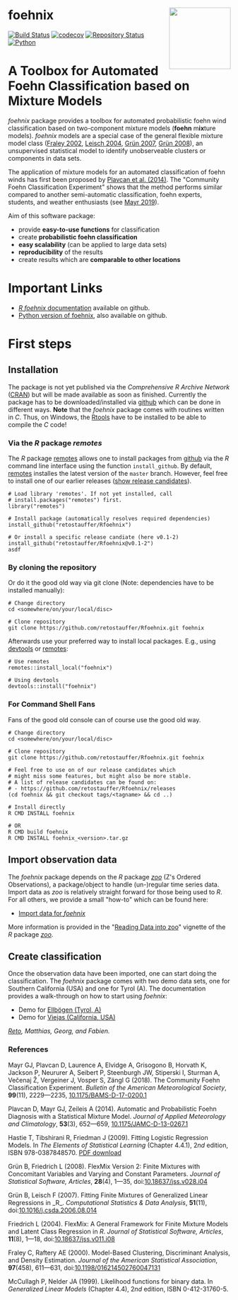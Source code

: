 
# foehnix <a href='https://retostauffer.github.io/Rfoehnix/'><img src='https://github.com/retostauffer/Rfoehnix/raw/master/foehnix-logo.png' align="right" height="139" /></a>

[![Build Status](https://api.travis-ci.org/retostauffer/Rfoehnix.svg?branch=master)](https://api.travis-ci.org/retostauffer/Rfoehnix.svg?branch=master)
[![codecov](https://codecov.io/gh/retostauffer/Rfoehnix/branch/master/graph/badge.svg)](https://codecov.io/gh/retostauffer/Rfoehnix)
[![Repository Status](https://www.repostatus.org/badges/latest/wip.svg)](https://www.repostatus.org/badges/latest/wip.svg)
[![Python](https://img.shields.io/badge/Python-githubio-yellowgreen)](https://matthiasdusch.github.io/foehnix-python/_build/html/)


# A Toolbox for Automated Foehn Classification based on Mixture Models

_foehnix_ package provides a toolbox for automated probabilistic foehn
wind classification based on two-component mixture models (**foehn**
m**ix**ture models).
_foehnix_ models are a special case of the general flexible mixture model
class ([Fraley 2002](#fraley2000), [Leisch 2004](#leisch2004), [Gr&uuml;n
2007](#gruen2007), [Gr&uuml;n 2008](#gruen2008)), an unsupervised statistical
model to identify unobserveable clusters or components in data sets.

The application of mixture models for an automated classification of foehn winds
has first been proposed by
[Plavcan et al. (2014)](#plavcan2014).
The "Community Foehn Classification Experiment"
shows that the method performs similar compared to another semi-automatic classification,
foehn experts, students, and weather enthusiasts (see [Mayr 2019](mayr2018)).

Aim of this software package:

* provide **easy-to-use functions** for classification
* create **probabilistic foehn classification**
* **easy scalability** (can be applied to large data sets)
* **reproducibility** of the results
* create results which are **comparable to other locations**


# Important Links

* [_R foehnix_ documentation](http://retostauffer.github.io/Rfoehnix) available on github.
* [Python version of foehnix](https://github.com/matthiasdusch/foehnix-python), also available on github.



# First steps

## Installation

The package is not yet published via the _Comprehensive R Archive Network_
([CRAN](https://cran.r-project.org)) but will be made available as soon as finished.
Currently the package has to be downloaded/installed via [github](https://github.com/retostauffer/Rfoehnix) which can be done in different ways.
**Note** that the _foehnix_ package comes with routines written in _C_. Thus, on Windows,
the [Rtools](https://cran.r-project.org/bin/windows/Rtools/) have to be installed to be
able to compile the _C_ code!

### Via the _R_ package _remotes_

The _R_ package [remotes](https://cran.r-project.org/package=remotes) allows one
to install packages from [github](https://github.com) via the _R_ command line interface
using the function `install_github`. By default, [remotes](https://cran.r-project.org/package=remotes)
installes the latest version of the `master` branch.
However, feel free to install one of our earlier releases
([show release candidates](https://github.com/retostauffer/Rfoehnix/releases)).


```
# Load library 'remotes'. If not yet installed, call
# install.packages("remotes") first.
library("remotes")

# Install package (automatically resolves required dependencies)
install_github("retostauffer/Rfoehnix")

# Or install a specific release candiate (here v0.1-2)
install_github("retostauffer/Rfoehnix@v0.1-2")
asdf
```


### By cloning the repository

Or do it the good old way via git clone (Note: dependencies have to
be installed manually):

```
# Change directory
cd <somewhere/on/your/local/disc>

# Clone repository
git clone https://github.com/retostauffer/Rfoehnix.git foehnix
```

Afterwards use your preferred way to install local packages. E.g.,
using [devtools](https://cran.r-project.org/package=devtools) or 
[remotes](https://cran.r-project.org/package=remotes):

```
# Use remotes
remotes::install_local("foehnix")

# Using devtools
devtools::install("foehnix")
```

### For Command Shell Fans

Fans of the good old console can of course use the good old way.

```
# Change directory
cd <somewhere/on/your/local/disc>

# Clone repository
git clone https://github.com/retostauffer/Rfoehnix.git foehnix

# Feel free to use on of our release candidates which
# might miss some features, but might also be more stable.
# A list of release candidates can be found on:
# - https://github.com/retostauffer/Rfoehnix/releases
(cd foehnix && git checkout tags/<tagname> && cd ..)

# Install directly
R CMD INSTALL foehnix

# OR
R CMD build foehnix
R CMD INSTALL foehnix_<version>.tar.gz
```

## Import observation data

The _foehnix_ package depends on the _R_ package
[_zoo_](https://cran.r-project.org/package=zoo) (Z's Ordered Observations), a
package/object to handle (un-)regular time series data.
Import data as _zoo_ is relatively straight forward for those being used to
_R_. For all others, we provide a small "how-to" which can be found here:

* [Import data for _foehnix_](articles/import_data.html)

More information is provided in the
"[Reading Data into zoo](https://cran.r-project.org/web/packages/zoo/vignettes/zoo-read.pdf)"
vignette of the _R_ package [_zoo_](https://cran.r-project.org/package=zoo).


## Create classification

Once the observation data have been imported, one can start doing the
classification. The _foehnix_ package comes with two demo data sets,
one for Southern California (USA) and one for Tyrol (A).
The documentation provides a walk-through on how to start using
_foehnix_:

* Demo for [Ellbögen (Tyrol, A)](articles/ellboegen.html)
* Demo for [Viejas (California, USA)](articles/viejas.html)




<!--
# Current State

The current version of _foehnix_ is currently in beta state.
The documentation and vignettes will be updated soon to provide more
information, however, the main features all work well and the usage should
not change (much).

If there are any questions please do not hesitate to contact me (via github).

All best,
-->

_[Reto](https://github.com/retostauffer/Rfoehnix), Matthias, Georg, and Fabien._

### References

<p id="mayr2018">
Mayr GJ, Plavcan D, Laurence A, Elvidge A, Grisogono B, Horvath K, Jackson P,
Neururer A, Seibert P, Steenburgh JW, Stiperski I, Sturman A, Ve&#269;enaj
&#381;, Vergeiner J, Vosper S, Z&auml;ngl G (2018).  The Community Foehn
Classification Experiment.
<i>Bulletin of the American Meteorological Society</i>, <b>99</b>(11), 2229&mdash;2235,
<a href="https://doi.org/10.1175/BAMS-D-17-0200.1" target="_blank">10.1175/BAMS-D-17-0200.1</a>
</p>

<p id="plavcan2014">
Plavcan D, Mayr GJ, Zeileis A (2014).
Automatic and Probabilistic Foehn Diagnosis with a Statistical Mixture Model.
<i>Journal of Applied Meteorology and Climatology</i>, <b>53</b>(3), 652&mdash;659,
<a href="https://dx.doi.org/10.1175/JAMC-D-13-0267.1" target="_blank">10.1175/JAMC-D-13-0267.1</a>
</p>

<p id="hastie2009">
Hastie T, Tibshirani R, Friedman J (2009).
Fitting Logistic Regression Models. In <i>The Elements of Statistical Learning</i>
(Chapter 4.4.1), 2<i>nd</i> edition, ISBN 978-0387848570.
<a href="https://web.stanford.edu/~hastie/ElemStatLearn/" target="_blank">PDF download</a>
</p>

<p id="gruen2008">
Gr&uuml;n B, Friedrich L (2008).
FlexMix Version 2: Finite Mixtures with Concomitant Variables and Varying and Constant Parameters.
<i>Journal of Statistical Software, Articles</i>, <b>28</b>(4), 1&mdash;35,
doi:<a href="https://dx.doi.org/10.18637/jss.v028.i04" target="_blank">10.18637/jss.v028.i04</a>
</p>

<p id="gruen2007">
Gr&uuml;n B, Leisch F (2007).
Fitting Finite Mixtures of Generalized Linear Regressions in _R_.
<i>Computational Statistics & Data Analysis</i>, <b>51</b>(11),
doi:<a href="https://dx.doi.org/10.1016/j.csda.2006.08.014" target="_blank">10.1016/j.csda.2006.08.014</a>
</p>

<p id="leisch2004">
Friedrich L (2004).
FlexMix: A General Framework for Finite Mixture Models and Latent Class Regression in <i>R</i>.
<i>Journal of Statistical Software, Articles</i>, <b>11</b>(8), 1&mdash;18,
doi:<a href="https://dx.doi.org/10.18637/jss.v011.i08" target="_blank">10.18637/jss.v011.i08</a>
</p>

<p id="fraley2000">
Fraley C, Raftery AE (2000).
Model-Based Clustering, Discriminant Analysis, and Density Estimation.
<i>Journal of the American Statistical Association</i>, <b>97</b>(458), 611&mdash;631,
doi:<a href="https://dx.doi.org/10.1198/016214502760047131" target="_blank">10.1198/016214502760047131</a>
</p>

<p id="mccullagh1999">
McCullagh P, Nelder JA (1999).
Likelihood functions for binary data. In <i>Generalized Linear Models</i> (Chapter 4.4),
2<i>nd</i> edition, ISBN 0-412-31760-5.
</p>






